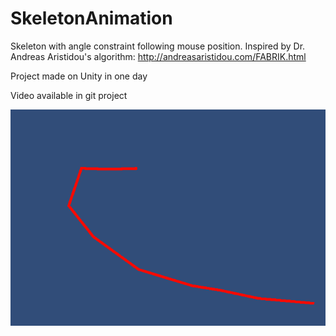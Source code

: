 # SkeletonAnimation

Skeleton with angle constraint following mouse position.
Inspired by Dr. Andreas Aristidou's algorithm: http://andreasaristidou.com/FABRIK.html

Project made on Unity in one day

Video available in git project

![screenshot](https://github.com/LorenzoMarnat/SkeletonAnimation/blob/main/Capture.PNG)
